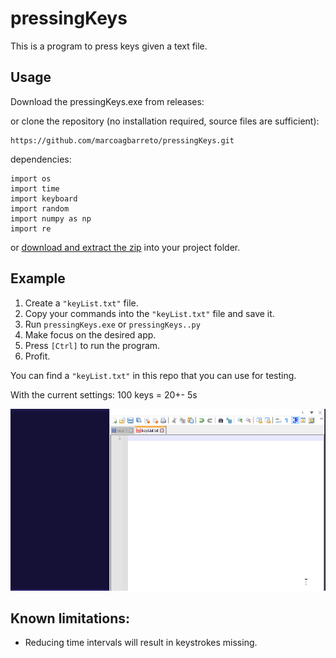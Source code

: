 # pressingKeys
This is a program to press keys given a text file.

## Usage 
Download the pressingKeys.exe from releases:

or clone the repository (no installation required, source files are sufficient):
        
    https://github.com/marcoagbarreto/pressingKeys.git

dependencies:

    import os
    import time
    import keyboard
    import random
    import numpy as np
    import re

or [download and extract the zip](https://github.com/marcoagbarreto/pressingKeys/archive/main.zip) into your project folder.

## Example

1. Create a ```"keyList.txt"``` file.
2. Copy your commands into the ```"keyList.txt"``` file and save it.
3. Run ```pressingKeys.exe``` or ```pressingKeys..py```
4. Make focus on the desired app.
5. Press ```[Ctrl]``` to run the program.
6. Profit.

You can find a ```"keyList.txt"``` in this repo that you can use for testing.

With the current settings:
100 keys = 20+- 5s

![example](example.gif)

## Known limitations:
* Reducing time intervals will result in keystrokes missing.